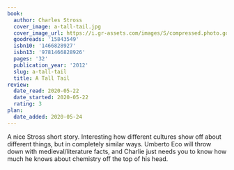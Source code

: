 ```yaml
---
book:
  author: Charles Stross
  cover_image: a-tall-tail.jpg
  cover_image_url: https://i.gr-assets.com/images/S/compressed.photo.goodreads.com/books/1345706382l/15843549._SX98_.jpg
  goodreads: '15843549'
  isbn10: '1466828927'
  isbn13: '9781466828926'
  pages: '32'
  publication_year: '2012'
  slug: a-tall-tail
  title: A Tall Tail
review:
  date_read: 2020-05-22
  date_started: 2020-05-22
  rating: 3
plan:
  date_added: 2020-05-24
---
```

A nice Stross short story. Interesting how different cultures show off about different things, but in completely similar
ways. Umberto Eco will throw down with medieval/literature facts, and Charlie just needs you to know how much he knows
about chemistry off the top of his head.
